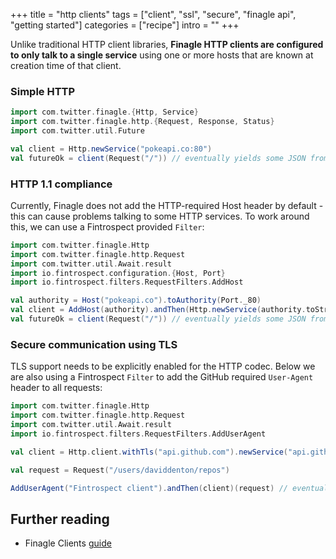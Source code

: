 +++
title = "http clients"
tags = ["client", "ssl", "secure", "finagle api", "getting started"]
categories = ["recipe"]
intro = ""
+++

Unlike traditional HTTP client libraries, **Finagle HTTP clients are configured to only talk to a single service** using one or more hosts that are known at creation time of that client. 

### Simple HTTP
```scala
import com.twitter.finagle.{Http, Service}
import com.twitter.finagle.http.{Request, Response, Status}
import com.twitter.util.Future

val client = Http.newService("pokeapi.co:80")
val futureOk = client(Request("/")) // eventually yields some JSON from the pokemon api
```

### HTTP 1.1 compliance
Currently, Finagle does not add the HTTP-required Host header by default - this can cause problems talking to some HTTP services. To work around this, we can use a Fintrospect provided `Filter`:
```scala
import com.twitter.finagle.Http
import com.twitter.finagle.http.Request
import com.twitter.util.Await.result
import io.fintrospect.configuration.{Host, Port}
import io.fintrospect.filters.RequestFilters.AddHost

val authority = Host("pokeapi.co").toAuthority(Port._80)
val client = AddHost(authority).andThen(Http.newService(authority.toString))
val futureOk = client(Request("/")) // eventually yields some JSON from the pokemon api
```

### Secure communication using TLS
TLS support needs to be explicitly enabled for the HTTP codec. Below we are also using a Fintrospect `Filter` to add the GitHub required `User-Agent` header to all requests:
```scala
import com.twitter.finagle.Http
import com.twitter.finagle.http.Request
import com.twitter.util.Await.result
import io.fintrospect.filters.RequestFilters.AddUserAgent

val client = Http.client.withTls("api.github.com").newService("api.github.com:443")

val request = Request("/users/daviddenton/repos")

AddUserAgent("Fintrospect client").andThen(client)(request) // eventually yields some json
```

## Further reading
<a name="reading"></a>

- Finagle Clients [guide](https://twitter.github.io/finagle/guide/Clients.html)
